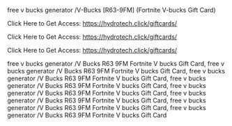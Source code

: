 free v bucks generator /V-Bucks [R63-9FM] (Fortnite V-bucks Gift Card)

Click Here to Get Access: https://hydrotech.click/giftcards/

Click Here to Get Access: https://hydrotech.click/giftcards/

Click Here to Get Access: https://hydrotech.click/giftcards/

free v bucks generator /V Bucks R63 9FM Fortnite V bucks Gift Card, free v bucks generator /V Bucks R63 9FM Fortnite V bucks Gift Card, free v bucks generator /V Bucks R63 9FM Fortnite V bucks Gift Card, free v bucks generator /V Bucks R63 9FM Fortnite V bucks Gift Card, free v bucks generator /V Bucks R63 9FM Fortnite V bucks Gift Card, free v bucks generator /V Bucks R63 9FM Fortnite V bucks Gift Card, free v bucks generator /V Bucks R63 9FM Fortnite V bucks Gift Card, free v bucks generator /V Bucks R63 9FM Fortnite V bucks Gift Card
